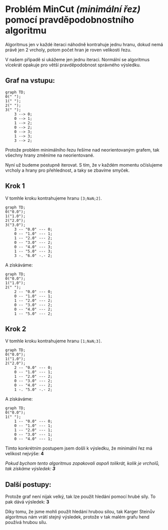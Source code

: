 # Problém **MinCut** *(minimální řez)* pomocí pravděpodobnostního algoritmu

Algoritmus jen v každé iteraci náhodně kontrahuje jednu hranu, dokud nemá právě jen 2 vrcholy, potom počet hran je roven velikosti řezu.

V našem případě si ukážeme jen jednu iteraci. Normální se algoritmus vícekrát opakuje pro větší pravděpodobnost správného výsledku.

## Graf na vstupu:

```mermaid
graph TD;
0(" ");
1(" ");
2(" ");
3(" ");
	3 --> 0;
	0 --> 1;
	1 --> 2;
	0 --> 2;
	0 --> 3;
	1 --> 3;
	3 --> 2;
```

Protože problém minimálního řezu řešíme nad neorientovaným grafem, tak všechny hrany změníme na neorientované.

Nyní už budeme postupně iterovat. S tím, že v každém momentu očíslujeme vrcholy a hrany pro přehlednost, a taky se zbavíme smyček.

## Krok 1

V tomhle kroku kontrahujeme hranu `[3;NaN;2]`.

```mermaid
graph TD;
0("0.0");
1("1.0");
2("2.0");
3("3.0");
	3 -- "0.0" --- 0;
	0 -- "1.0" --- 1;
	1 -- "2.0" --- 2;
	0 -- "3.0" --- 2;
	0 -- "4.0" --- 3;
	1 -- "5.0" --- 3;
	3 -. "6.0" -.- 2;
```

A získáváme:

```mermaid
graph TD;
0("0.0");
1("1.0");
2(" ");
	2 -- "0.0" --- 0;
	0 -- "1.0" --- 1;
	1 -- "2.0" --- 2;
	0 -- "3.0" --- 2;
	0 -- "4.0" --- 2;
	1 -- "5.0" --- 2;
```

## Krok 2

V tomhle kroku kontrahujeme hranu `[1;NaN;3]`.

```mermaid
graph TD;
0("0.0");
1("1.0");
2("2.0");
	2 -- "0.0" --- 0;
	0 -- "1.0" --- 1;
	1 -- "2.0" --- 2;
	0 -- "3.0" --- 2;
	0 -- "4.0" --- 2;
	1 -. "5.0" -.- 2;
```

A získáváme:

```mermaid
graph TD;
0("0.0");
1(" ");
	1 -- "0.0" --- 0;
	0 -- "1.0" --- 1;
	1 -- "2.0" --- 1;
	0 -- "3.0" --- 1;
	0 -- "4.0" --- 1;
```

Tímto konkrétním postupem jsem došli k výsledku, že minimální řez má velikost nejvýše: **4**

*Pokud bychom tento algoritmus zopakovali aspoň tolikrát, kolik je vrcholů, tak získáme výsledek: **3***

## Další postupy:

Protože graf není nijak velký, tak lze použít hledání pomocí hrubé síly. To pak dává výsledek: **3**

Díky tomu, že jsme mohli použít hledání hrubou silou, tak Karger Steinův algoritmus nám vrátí stejný výsledek, protože v tak malém grafu hend používá hrubou sílu.
